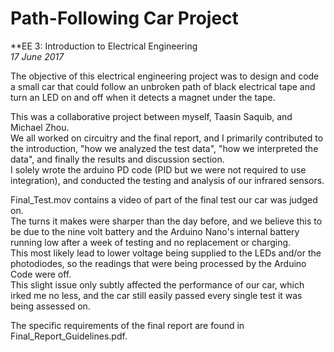 # Path-Following Car Project
**EE 3: Introduction to Electrical Engineering  
*17 June 2017*

The objective of this electrical engineering project was to design and code a small car that could follow an unbroken path of black electrical tape and turn an LED on and off when it detects a magnet under the tape.

This was a collaborative project between myself, Taasin Saquib, and Michael Zhou. <br />
We all worked on circuitry and the final report, and I primarily contributed to the introduction, "how we analyzed the test data", "how we interpreted the data", and finally the results and discussion section. <br />
I solely wrote the arduino PD code (PID but we were not required to use integration), and conducted the testing and analysis of our infrared sensors.

Final_Test.mov contains a video of part of the final test our car was judged on. <br />
The turns it makes were sharper than the day before, and we believe this to be due to the nine volt battery and the Arduino Nano's internal battery running low after a week of testing and no replacement or charging. <br />
This most likely lead to lower voltage being supplied to the LEDs and/or the photodiodes, so the readings that were being processed by the Arduino Code were off. <br />
This slight issue only subtly affected the performance of our car, which irked me no less, and the car still easily passed every single test it was being assessed on.

The specific requirements of the final report are found in Final_Report_Guidelines.pdf.

